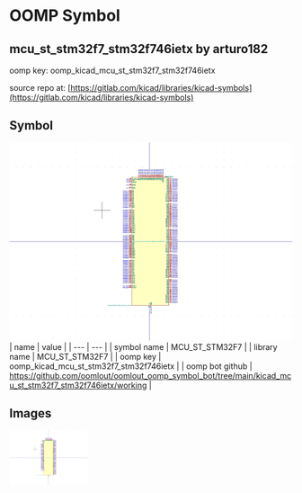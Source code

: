# OOMP Symbol  
## mcu_st_stm32f7_stm32f746ietx  by arturo182  
  
oomp key: oomp_kicad_mcu_st_stm32f7_stm32f746ietx  
  
source repo at: [https://gitlab.com/kicad/libraries/kicad-symbols](https://gitlab.com/kicad/libraries/kicad-symbols)  
## Symbol  
  
[![working.png](working_600.png)](working.png)  
| name | value | 
| --- | --- | 
| symbol name | MCU_ST_STM32F7 | 
| library name | MCU_ST_STM32F7 | 
| oomp key | oomp_kicad_mcu_st_stm32f7_stm32f746ietx | 
| oomp bot github | https://github.com/oomlout/oomlout_oomp_symbol_bot/tree/main/kicad_mcu_st_stm32f7_stm32f746ietx/working | 
## Images  
  
[![working.png](working_140.png)](working.png)  
